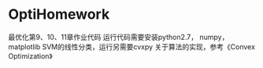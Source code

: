 # OptiHomework
最优化第9、10、11章作业代码
运行代码需要安装python2.7， numpy， matplotlib
SVM的线性分类，运行另需要cvxpy
关于算法的实现，参考《Convex Optimization》


